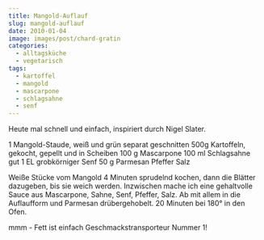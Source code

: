 ```yaml
---
title: Mangold-Auflauf
slug: mangold-auflauf
date: 2010-01-04
image: images/post/chard-gratin
categories: 
  - alltagsküche
  - vegetarisch
tags: 
  - kartoffel
  - mangold
  - mascarpone
  - schlagsahne
  - senf
---
```


Heute mal schnell und einfach, inspiriert durch Nigel Slater.

1 Mangold-Staude, weiß und grün separat geschnitten 500g Kartoffeln, gekocht, gepellt und in Scheiben 100 g Mascarpone 100 ml Schlagsahne gut 1 EL grobkörniger Senf 50 g Parmesan Pfeffer Salz

Weiße Stücke vom Mangold 4 Minuten sprudelnd kochen, dann die Blätter dazugeben, bis sie weich werden. Inzwischen mache ich eine gehaltvolle Sauce aus Mascarpone, Sahne, Senf, Pfeffer, Salz. Ab mit allem in die Auflaufform und Parmesan drübergehobelt. 20 Minuten bei 180° in den Ofen.

mmm - Fett ist einfach Geschmackstransporteur Nummer 1!

